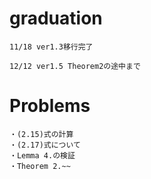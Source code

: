 # graduation

    11/18 ver1.3移行完了
    
    12/12 ver1.5 Theorem2の途中まで
# Problems
    ・(2.15)式の計算
    ・(2.17)式について
    ・Lemma 4.の検証
    ・Theorem 2.~~
